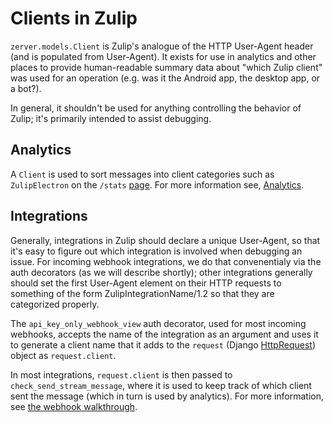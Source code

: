 # Clients in Zulip

`zerver.models.Client` is Zulip's analogue of the HTTP User-Agent
header (and is populated from User-Agent).  It exists for use in
analytics and other places to provide human-readable summary data
about "which Zulip client" was used for an operation (e.g. was it the
Android app, the desktop app, or a bot?).

In general, it shouldn't be used for anything controlling the behavior
of Zulip; it's primarily intended to assist debugging.

## Analytics

A `Client` is used to sort messages into client categories such as
`ZulipElectron` on the `/stats`
[page](https://chat.zulip.org/stats). For more information see,
[Analytics](analytics.html).

## Integrations

Generally, integrations in Zulip should declare a unique User-Agent,
so that it's easy to figure out which integration is involved when
debugging an issue.  For incoming webhook integrations, we do that
convenentialy via the auth decorators (as we will describe shortly);
other integrations generally should set the first User-Agent element
on their HTTP requests to something of the form
ZulipIntegrationName/1.2 so that they are categorized properly.

The `api_key_only_webhook_view` auth decorator, used for most incoming
webhooks, accepts the name of the integration as an argument and uses
it to generate a client name that it adds to the `request` (Django
[HttpRequest](https://docs.djangoproject.com/en/1.8/ref/request-response/#django.http.HttpRequest))
object as `request.client`.

In most integrations, `request.client` is then passed to
`check_send_stream_message`, where it is used to keep track of which client
sent the message (which in turn is used by analytics). For more
information, see [the webhook walkthrough](https://zulipchat.com/api/webhook-walkthrough).
